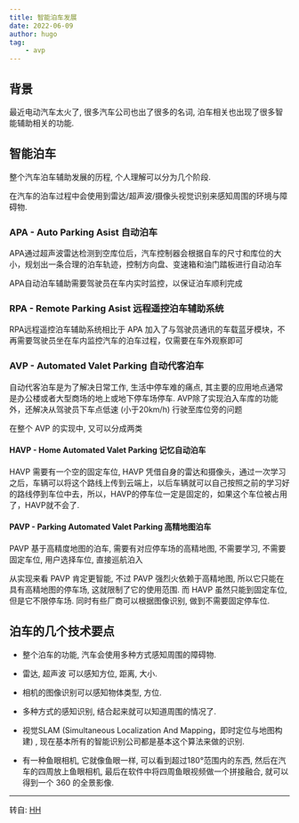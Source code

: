 ```yaml
---
title: 智能泊车发展
date: 2022-06-09
author: hugo
tag:
    - avp
---
```


## 背景

最近电动汽车太火了, 很多汽车公司也出了很多的名词, 泊车相关也出现了很多智能辅助相关的功能.

## 智能泊车

整个汽车泊车辅助发展的历程, 个人理解可以分为几个阶段.

在汽车的泊车过程中会使用到雷达/超声波/摄像头视觉识别来感知周围的环境与障碍物.

### APA - Auto Parking Asist 自动泊车

APA通过超声波雷达检测到空库位后，汽车控制器会根据自车的尺寸和库位的大小，规划出一条合理的泊车轨迹，控制方向盘、变速箱和油门踏板进行自动泊车

APA自动泊车辅助需要驾驶员在车内实时监控，以保证泊车顺利完成

### RPA - Remote Parking Asist 远程遥控泊车辅助系统

RPA远程遥控泊车辅助系统相比于 APA 加入了与驾驶员通讯的车载蓝牙模块，不再需要驾驶员坐在车内监控汽车的泊车过程，仅需要在车外观察即可

### AVP - Automated Valet Parking 自动代客泊车

自动代客泊车是为了解决日常工作, 生活中停车难的痛点, 其主要的应用地点通常是办公楼或者大型商场的地上或地下停车场停车.
AVP除了实现泊入车库的功能外，还解决从驾驶员下车点低速 (小于20km/h) 行驶至库位旁的问题

在整个 AVP 的实现中, 又可以分成两类

#### HAVP - Home Automated Valet Parking 记忆自动泊车

HAVP 需要有一个空的固定车位, HAVP 凭借自身的雷达和摄像头，通过一次学习之后，车辆可以将这个路线上传到云端上，以后车辆就可以自己按照之前的学习好的路线停到车位中去，所以，HAVP的停车位一定是固定的，如果这个车位被占用了，HAVP就不会了.

#### PAVP - Parking Automated Valet Parking 高精地图泊车

PAVP 基于高精度地图的泊车, 需要有对应停车场的高精地图, 不需要学习, 不需要固定车位, 用户选择车位, 直接巡航泊入

从实现来看 PAVP 肯定更智能, 不过 PAVP 强烈火依赖于高精地图, 所以它只能在具有高精地图的停车场, 这就限制了它的使用范围. 而 HAVP 虽然只能到固定车位, 但是它不限停车场. 同时有些厂商可以根据图像识别, 做到不需要固定停车位.


## 泊车的几个技术要点

* 整个泊车的功能, 汽车会使用多种方式感知周围的障碍物.
* 雷达, 超声波 可以感知方位, 距离, 大小.
* 相机的图像识别可以感知物体类型, 方位.
* 多种方式的感知识别, 结合起来就可以知道周围的情况了.
* 视觉SLAM (Simultaneous Localization And Mapping，即时定位与地图构建) , 现在基本所有的智能识别公司都是基本这个算法来做的识别.

* 有一种鱼眼相机, 它就像鱼眼一样, 可以看到超过180°范围内的东西, 然后在汽车的四周放上鱼眼相机, 最后在软件中将四周鱼眼视频做一个拼接融合, 就可以得到一个 360 的全景影像.

---
转自: [HH](http://www.hugohuang.xyz/)

